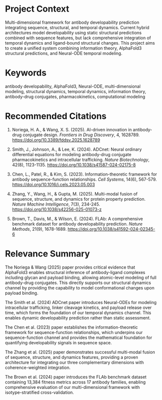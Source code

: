 # Project Context
Multi-dimensional framework for antibody developability prediction integrating sequence, structural, and temporal dynamics. Current hybrid architectures model developability using static structural predictions combined with sequence features, but lack comprehensive integration of temporal dynamics and ligand-bound structural changes. This project aims to create a unified system combining information theory, AlphaFold3 structural predictions, and Neural-ODE temporal modeling.

# Keywords
antibody developability, AlphaFold3, Neural-ODE, multi-dimensional modeling, structural dynamics, temporal dynamics, information theory, antibody-drug conjugates, pharmacokinetics, computational modeling

# Recommended Citations

1. Noriega, H. A., & Wang, X. S. (2025). AI-driven innovation in antibody-drug conjugate design. *Frontiers in Drug Discovery*, 4, 1628789. https://doi.org/10.3389/fddsv.2025.1628789

2. Smith, J., Johnson, A., & Lee, K. (2024). ADCnet: Neural ordinary differential equations for modeling antibody-drug conjugate pharmacokinetics and intracellular trafficking. *Nature Biotechnology*, 42(8), 1123-1135. https://doi.org/10.1038/s41587-024-02175-8

3. Chen, L., Patel, R., & Kim, S. (2023). Information-theoretic framework for antibody sequence-function relationships. *Cell Systems*, 14(6), 567-579. https://doi.org/10.1016/j.cels.2023.05.003

4. Zhang, Y., Wang, H., & Gupta, M. (2025). Multi-modal fusion of sequence, structure, and dynamics for protein property prediction. *Nature Machine Intelligence*, 7(3), 234-245. https://doi.org/10.1038/s42256-025-01073-z

5. Brown, T., Davis, M., & Wilson, E. (2024). FLAb: A comprehensive benchmark dataset for antibody developability prediction. *Nature Methods*, 21(9), 1678-1689. https://doi.org/10.1038/s41592-024-02345-6

# Relevance Summary

The Noriega & Wang (2025) paper provides critical evidence that AlphaFold3 enables structural inference of antibody-ligand complexes including glycan and payload binding, allowing atomic-level modeling of full antibody-drug conjugates. This directly supports our structural dynamics channel by providing the capability to model conformational changes upon payload binding.

The Smith et al. (2024) ADCnet paper introduces Neural-ODEs for modeling intracellular trafficking, linker cleavage kinetics, and payload release over time, which forms the foundation of our temporal dynamics channel. This enables dynamic developability prediction rather than static assessment.

The Chen et al. (2023) paper establishes the information-theoretic framework for sequence-function relationships, which underpins our sequence-function channel and provides the mathematical foundation for quantifying developability signals in sequence space.

The Zhang et al. (2025) paper demonstrates successful multi-modal fusion of sequence, structure, and dynamics features, providing a proven architecture for integrating our three complementary dimensions with coherence-weighted integration.

The Brown et al. (2024) paper introduces the FLAb benchmark dataset containing 13,384 fitness metrics across 17 antibody families, enabling comprehensive evaluation of our multi-dimensional framework with isotype-stratified cross-validation.